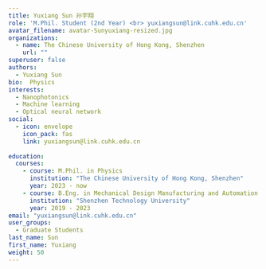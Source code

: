 ```yaml
---
title: Yuxiang Sun 孙宇翔
role: 'M.Phil. Student (2nd Year) <br> yuxiangsun@link.cuhk.edu.cn'
avatar_filename: avatar-Sunyuxiang-resized.jpg
organizations:
  - name: The Chinese University of Hong Kong, Shenzhen
    url: ""
superuser: false
authors:
  - Yuxiang Sun
bio:  Physics
interests:
  - Nanophotonics
  - Machine learning
  - Optical neural network
social:
  - icon: envelope
    icon_pack: fas
    link: yuxiangsun@link.cuhk.edu.cn
   
education:
  courses:
    - course: M.Phil. in Physics
      institution: "The Chinese University of Hong Kong, Shenzhen"
      year: 2023 - now
    - course: B.Eng. in Mechanical Design Manufacturing and Automation
      institution: "Shenzhen Technology University"
      year: 2019 - 2023
email: "yuxiangsun@link.cuhk.edu.cn"
user_groups:
  - Graduate Students
last_name: Sun
first_name: Yuxiang
weight: 50
---
```

